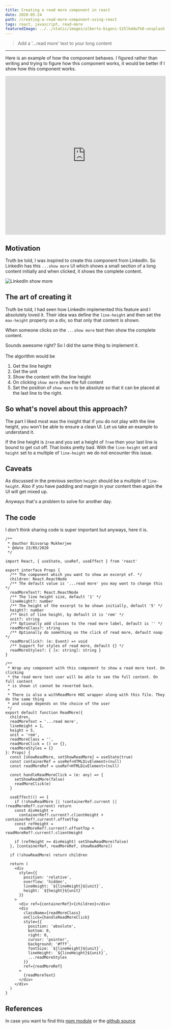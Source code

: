 ```yaml
---
title: Creating a read more component in react
date: 2020-05-24
path: /creating-a-read-more-component-using-react
tags: react, javascript, read-more
featuredImage: ../../static/images/alberto-bigoni-S25lkmUwTk8-unsplash.jpg
---
```

> Add a '...read more' text to your long content

---

Here is an example of how the component behaves. I figured rather than writing and trying to figure how this component works, it would be better if I show how this component works.

<iframe
     src="https://codesandbox.io/embed/react-read-more-1-xftnp?autoresize=1&fontsize=14&hidenavigation=1&theme=dark&view=preview"
     style="width:100%; height:500px; border:0; border-radius: 4px; overflow:hidden;"
     title="react-read-more-1"
     allow="accelerometer; ambient-light-sensor; camera; encrypted-media; geolocation; gyroscope; hid; microphone; midi; payment; usb; vr; xr-spatial-tracking"
     sandbox="allow-forms allow-modals allow-popups allow-presentation allow-same-origin allow-scripts"
   ></iframe>

## Motivation

Truth be told, I was inspired to create this component from LinkedIn. So LinkedIn has this `...show more` UI which shows a small section of a long content initially and when clicked, it shows the complete content.

![LinkedIn show more](/images/linkedin-show-more.png)

## The art of creating it

Truth be told, I had seen how LinkedIn implemented this feature and I absolutely loved it. Their idea was define the `line-height` and then set the `max-height` property on a div, so that only that content is shown. 

When someone clicks on the `...show more` text then show the complete content.

Sounds awesome right? So I did the same thing to implement it.
<br/>
<br/>
The algorithm would be
1. Get the line height
2. Get the unit
3. Show the content with the line height
4. On clicking `show more` show the full content
5. Set the position of `show more` to be absolute so that it can be placed at the last line to the right.

## So what's novel about this approach?

The part I liked most was the insight that if you do not play with the line height, you won't be able to ensure a clean UI. Let us take an example to understand it.

If the line height is `2rem` and you set a height of `7rem` then your last line is bound to get cut off. That looks pretty bad. With the `line-height` set and `height` set to a multiple of `line-height` we do not encounter this issue. 

## Caveats 

As discussed in the previous section `height` should be a multiple of `line-height`. Also if you have padding and margin in your content then again the UI will get mixed up. 

Anyways that's a problem to solve for another day. 

## The code

I don't think sharing code is super important but anyways, here it is.

```tsx
/**
 * @author Bisvarup Mukherjee
 * @date 23/05/2020
 */

import React, { useState, useRef, useEffect } from 'react'

export interface Props {
  /** The component which you want to show an excerpt of. */
  children: React.ReactNode
  /** The default value is '...read more' you may want to change this */
  readMoreText?: React.ReactNode
  /** The line height size, default '1' */
  lineHeight?: number
  /** The height of the excerpt to be shown initially, default '5' */
  height?: number
  /** Unit of line height, by default it is 'rem' */
  unit?: string
  /** Optionally add classes to the read more label, default is '' */
  readMoreClass?: string
  /** Optionally do something on the click of read more, default noop */
  readMoreClick?: (e: Event) => void
  /** Support for styles of read more, default {} */
  readMoreStyles?: { [x: string]: string }
}

/**
 * Wrap any component with this component to show a read more text. On clicking
 * the read more text user will be able to see the full content. On full content
 * is shown it cannot be reverted back.
 *
 * There is also a withReadMore HOC wrapper along with this file. They do the same thing
 * and usage depends on the choice of the user
 */
export default function ReadMore({
  children,
  readMoreText = '...read more',
  lineHeight = 1,
  height = 5,
  unit = 'rem',
  readMoreClass = '',
  readMoreClick = () => {},
  readMoreStyles = {}
}: Props) {
  const [showReadMore, setShowReadMore] = useState(true)
  const containerRef = useRef<HTMLDivElement>(null)
  const readMoreRef = useRef<HTMLDivElement>(null)

  const handleReadMoreClick = (e: any) => {
    setShowReadMore(false)
    readMoreClick(e)
  }

  useEffect(() => {
    if (!showReadMore || !containerRef.current || !readMoreRef?.current) return
    const divHeight =
      containerRef?.current?.clientHeight + containerRef?.current?.offsetTop
    const refHeight =
      readMoreRef?.current?.offsetTop + readMoreRef?.current?.clientHeight

    if (refHeight >= divHeight) setShowReadMore(false)
  }, [containerRef, readMoreRef, showReadMore])

  if (!showReadMore) return children

  return (
    <div
      style={{
        position: 'relative',
        overflow: 'hidden',
        lineHeight: `${lineHeight}${unit}`,
        height: `${height}${unit}`
      }}
    >
      <div ref={containerRef}>{children}</div>
      <div
        className={readMoreClass}
        onClick={handleReadMoreClick}
        style={{
          position: 'absolute',
          bottom: 0,
          right: 0,
          cursor: 'pointer',
          background: '#fff',
          fontSize: `${lineHeight}${unit}`,
          lineHeight: `${lineHeight}${unit}`,
          ...readMoreStyles
        }}
        ref={readMoreRef}
      >
        {readMoreText}
      </div>
    </div>
  )
}

```

## References

In case you want to find this [npm module](https://www.npmjs.com/package/@bisvarup/react-read-more) or the [github source](https://github.com/bisho1995/react-read-more)
